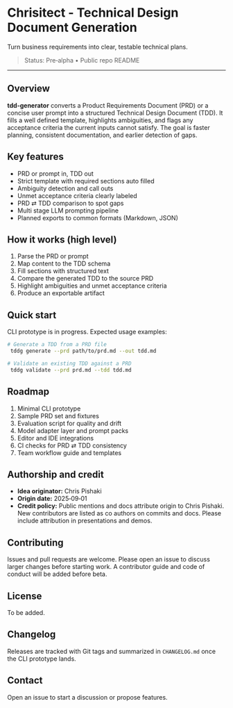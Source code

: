 # Chrisitect - Technical Design Document Generation

Turn business requirements into clear, testable technical plans.

> Status: Pre‑alpha • Public repo README

---

## Overview

**tdd-generator** converts a Product Requirements Document (PRD) or a concise user prompt into a structured Technical Design Document (TDD). It fills a well defined template, highlights ambiguities, and flags any acceptance criteria the current inputs cannot satisfy. The goal is faster planning, consistent documentation, and earlier detection of gaps.

## Key features

* PRD or prompt in, TDD out
* Strict template with required sections auto filled
* Ambiguity detection and call outs
* Unmet acceptance criteria clearly labeled
* PRD ⇄ TDD comparison to spot gaps
* Multi stage LLM prompting pipeline
* Planned exports to common formats (Markdown, JSON)

## How it works (high level)

1. Parse the PRD or prompt
2. Map content to the TDD schema
3. Fill sections with structured text
4. Compare the generated TDD to the source PRD
5. Highlight ambiguities and unmet acceptance criteria
6. Produce an exportable artifact

## Quick start

CLI prototype is in progress. Expected usage examples:

```bash
# Generate a TDD from a PRD file
 tddg generate --prd path/to/prd.md --out tdd.md

# Validate an existing TDD against a PRD
 tddg validate --prd prd.md --tdd tdd.md
```

## Roadmap

1. Minimal CLI prototype
2. Sample PRD set and fixtures
3. Evaluation script for quality and drift
4. Model adapter layer and prompt packs
5. Editor and IDE integrations
6. CI checks for PRD ⇄ TDD consistency
7. Team workflow guide and templates

## Authorship and credit

* **Idea originator:** Chris Pishaki
* **Origin date:** 2025‑09‑01
* **Credit policy:** Public mentions and docs attribute origin to Chris Pishaki. New contributors are listed as co authors on commits and docs. Please include attribution in presentations and demos.

## Contributing

Issues and pull requests are welcome. Please open an issue to discuss larger changes before starting work. A contributor guide and code of conduct will be added before beta.

## License

To be added.

## Changelog

Releases are tracked with Git tags and summarized in `CHANGELOG.md` once the CLI prototype lands.

## Contact

Open an issue to start a discussion or propose features.
